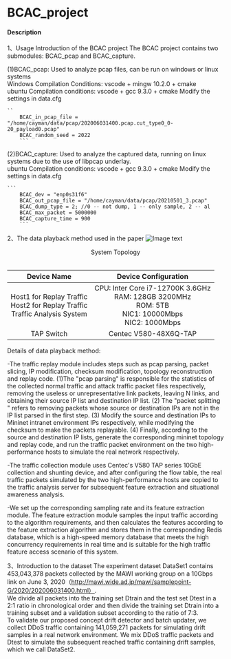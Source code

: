 # BCAC_project

#### Description
1、Usage Introduction of the BCAC project
   The BCAC project contains two submodules: BCAC_pcap and BCAC_capture.

(1)BCAC_pcap: Used to analyze pcap files, can be run on windows or linux systems  
	Windows Compilation Conditions: vscode + mingw 10.2.0 + cmake  
	ubuntu Compilation conditions: vscode + gcc 9.3.0 + cmake
	Modify the settings in data.cfg   

	``
        BCAC_in_pcap_file = "/home/cayman/data/pcap/202006031400.pcap.cut_type0_0-20_payload0.pcap"
        BCAC_random_seed = 2022
        ```

(2)BCAC_capture: Used to analyze the captured data, running on linux systems due to the use of libpcap underlay.  
	ubuntu Compilation conditions: vscode + gcc 9.3.0 + cmake
	Modify the settings in data.cfg  

	```
        BCAC_dev = "enp0s31f6"
        BCAC_out_pcap_file = "/home/cayman/data/pcap/20210501_3.pcap"
        BCAC_dump_type = 2; //0 -- not dump, 1 -- only sample, 2 -- al
        BCAC_max_packet = 5000000
        BCAC_capture_time = 900
        ```

2、The data playback method used in the paper
![Image text](/images/system.png)  
<center>System Topology</center>  
<br>

Device Name	| Device Configuration
:---: | :---:
Host1 for Replay Traffic<br>Host2 for Replay Traffic<br>Traffic Analysis System | CPU: Inter Core i7-12700K 3.6GHz<br>RAM: 128GB 3200MHz<br>ROM: 5TB<br>NIC1: 10000Mbps<br>NIC2: 1000Mbps
TAP Switch | Centec V580-48X6Q-TAP

Details of data playback method:

-The traffic replay module includes steps such as pcap parsing, packet slicing, IP modification, checksum modification, topology reconstruction and replay code. (1)The "pcap parsing" is responsible for the statistics of the collected normal traffic and attack traffic packet files respectively, removing the useless or unrepresentative link packets, leaving N links, and obtaining their source IP list and destination IP list. (2) The "packet splitting " refers to removing packets whose source or destination IPs are not in the IP list parsed in the first step. (3) Modify the source and destination IPs to Mininet intranet environment IPs respectively, while modifying the checksum to make the packets replayable. (4) Finally, according to the source and destination IP lists, generate the corresponding mininet topology and replay code, and run the traffic packet environment on the two high-performance hosts to simulate the real network respectively.

-The traffic collection module uses Centec's V580 TAP series 10GbE collection and shunting device, and after configuring the flow table, the real traffic packets simulated by the two high-performance hosts are copied to the traffic analysis server for subsequent feature extraction and situational awareness analysis.

-We set up the corresponding sampling rate and its feature extraction module. The feature extraction module samples the input traffic according to the algorithm requirements, and then calculates the features according to the feature extraction algorithm and stores them in the corresponding Redis database, which is a high-speed memory database that meets the high concurrency requirements in real time and is suitable for the high traffic feature access scenario of this system.


3、Introduction to the dataset
  The experiment dataset DataSet1 contains 453,043,378 packets collected by the MAWI working group on a 10Gbps link on June 3, 2020（http://mawi.wide.ad.jp/mawi/samplepoint-G/2020/202006031400.html）.  
  We divide all packets into the training set Dtrain and the test set Dtest in a 2:1 ratio in chronological order and then divide the training set Dtrain into a training subset and a validation subset according to the ratio of 7:3.  
  To validate our proposed concept drift detector and batch updater, we collect DDoS traffic containing 141,059,271 
packets for simulating drift samples in a real network environment. We mix DDoS traffic packets and Dtest to simulate the subsequent reached traffic containing drift samples, which we call DataSet2. 
